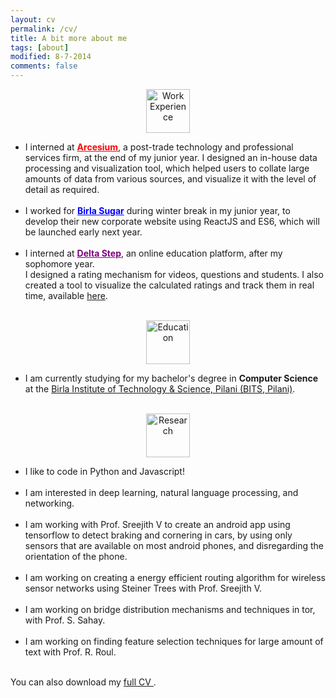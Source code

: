 ```yaml
---
layout: cv
permalink: /cv/
title: A bit more about me
tags: [about]
modified: 8-7-2014
comments: false
---
```


<section>

<!-- WORK EXPERIENCE -->
<p align="center"><img src="{{ site.url }}/images/CV/job.png" alt="Work Experience" width="70"></p>
<ul>
  <li>
    I interned at <strong><a href="http://www.arcesium.com/" style="color:red;">Arcesium</a></strong>, a post-trade technology and professional services firm, at the end of my junior year. I designed an in-house data processing and visualization tool, which helped users to collate large amounts of data from various sources, and visualize it with the level of detail as required.
  </li><br>
  <li>
    I worked for <strong><a href="http://www.birla-sugar.com/" style="color:blue">Birla Sugar</a></strong> during winter break in my junior year, to develop their new corporate website using ReactJS and ES6, which will be launched early next year.
  </li><br>
  <li>
    I interned at <strong><a href="http://deltastep.com/homepage" style="color:purple">Delta Step</a></strong>, an online education platform, after my sophomore year.
    <br>
    I designed a rating mechanism for videos, questions and students. I also created a tool to visualize the calculated ratings and track them in real time, available <a href="https://github.com/thepulkitagarwal/Quizrr-Viz">here</a>.
  </li><br>
</ul>

<!-- EDUCATION -->
<p align="center"><img src="{{ site.url }}/images/CV/education.png" alt="Education" width="70"></p>
<ul>
  <li>
    I am currently studying for my bachelor's degree in <strong>Computer Science</strong> at the <a href="http://www.bits-pilani.ac.in/">Birla Institute of Technology &amp; Science, Pilani (BITS, Pilani)</a>.
  </li><br>
</ul>

<!-- GENERAL -->
<p align="center"><img src="{{ site.url }}/images/CV/pencil.png" alt="Research" width="70"></p>
<ul>
  <li>
    I like to code in Python and Javascript!
  </li><br>
  <li>
    I am interested in deep learning, natural language processing, and networking.
  </li><br>
  <li>
    I am working with Prof. Sreejith V to create an android app using tensorflow to detect braking and cornering in cars, by using only sensors that are available on most android phones, and disregarding the orientation of the phone.
  </li><br>
  <li>
    I am working on creating a energy efficient routing algorithm for wireless sensor networks using Steiner Trees with Prof. Sreejith V.
  </li><br>
  <li>
    I am working on bridge distribution mechanisms and techniques in tor, with Prof. S. Sahay.
  </li><br>
  <li>
    I am working on finding feature selection techniques for large amount of text with Prof. R. Roul.
  </li><br> 
</ul>
</section>


You can also download my <a href="https://drive.google.com/open?id=0B5ispejkKNlFeVBOcXBOeldSZEE" target="_blank">full CV <i class="fa fa-external-link" style="transition: none;"></i></a>.

